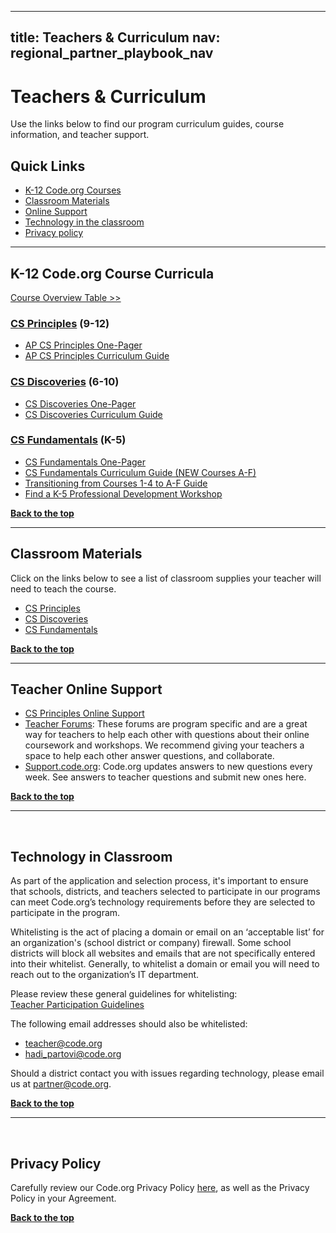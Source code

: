 <meta name="robots" content="noindex">

---
title: Teachers & Curriculum
nav: regional_partner_playbook_nav
---

# Teachers & Curriculum

Use the links below to find our program curriculum guides, course information, and teacher support.

## Quick Links

- [K-12 Code.org Courses](#courses)<br/>
- [Classroom Materials](#supplies)<br/>
- [Online Support](#online)
- [Technology in the classroom](#technology)<br/>
- [Privacy policy](#privacy)

________________
<a id="courses"></a>
## **K-12 Code.org Course Curricula**
[Course Overview Table >>](https://code.org/educate/curriculum/courses)
<br/>
### [CS Principles](/educate/csp#lessons) (9-12)

- [AP CS Principles One-Pager](https://code.org/files/CSPrinciples_1-pager.pdf)<br/>
- [AP CS Principles Curriculum Guide](https://code.org/files/CSP_CurriculumGuide_2017_forWeb.pdf)


### [CS Discoveries](https://code.org/educate/csd) (6-10)

- [CS Discoveries One-Pager](https://code.org/files/CSDiscoveries_1-pager.pdf)
- [CS Discoveries Curriculum Guide](https://code.org/files/CSDiscoveries-Curriculum-Guide.pdf)<br/>


### [CS Fundamentals](https://code.org/educate/curriculum/elementary-school) (K-5)

- [CS Fundamentals One-Pager](https://code.org/files/csf-one-pager.pdf)<br/>
- [CS Fundamentals Curriculum Guide (NEW Courses A-F)](https://code.org/files/CSF_CoursesA-F_Curriculum_Guide.pdf)<br/>
- [Transitioning from Courses 1-4 to A-F Guide](https://docs.google.com/document/d/1dFgrHiW-ERpNGey7yrNcoxU0LEfH9kFbdeLJn2QyJTA/edit)<br/>
- [Find a K-5 Professional Development Workshop](https://code.org/professional-development-workshops)


[**Back to the top**](#top)
<br/>
________________
<a id="supplies"></a>


## **Classroom Materials**

Click on the links below to see a list of classroom supplies your teacher will need to teach the course.

- [CS Principles](https://code.org/educate/csp#materials)
- [CS Discoveries](https://code.org/educate/csd#supplies)
- [CS Fundamentals]()

[**Back to the top**](#top)
<br/>
________________
<a id="online"></a>


## **Teacher Online Support**


- [CS Principles Online Support](https://studio.code.org/courses/csp-support)
- [Teacher Forums](http://forum.code.org/): These forums are program specific and are a great way for teachers to help each other with questions about their online coursework and workshops. We recommend giving your teachers a space to help each other answer questions, and collaborate.
- [Support.code.org](https://support.code.org/hc/en-us): Code.org updates answers to new questions every week. See answers to teacher questions and submit new ones here.


[**Back to the top**](#top)
<br/>


________________
<a id="technology"></a>
<br/>

## **Technology in Classroom**

As part of the application and selection process, it's important to ensure that schools, districts, and teachers selected to participate in our programs can meet Code.org’s technology requirements before they are selected to participate in the program. 

Whitelisting is the act of placing a domain or email on an ‘acceptable list’ for an organization's (school district or company) firewall. Some school districts will block all websites and emails that are not specifically entered into their whitelist. Generally, to whitelist a domain or email you will need to reach out to the organization’s IT department.    

Please review these general guidelines for whitelisting:<br/>
[Teacher Participation Guidelines](/educate/it) <br/>

The following email addresses should also be whitelisted:

- teacher@code.org<br/>
- hadi_partovi@code.org<br/>

Should a district contact you with issues regarding technology, please email us at partner@code.org.

[**Back to the top**](#top)
<br/>

________________
<a id="privacy"></a>
<br/>

## **Privacy Policy**

Carefully review our Code.org Privacy Policy [here](/privacy), as well as the Privacy Policy in your Agreement.




[**Back to the top**](#top)
<br/>



